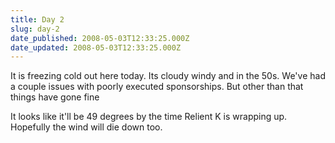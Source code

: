 ```yaml
---
title: Day 2
slug: day-2
date_published: 2008-05-03T12:33:25.000Z
date_updated: 2008-05-03T12:33:25.000Z
---
```


It is freezing cold out here today. Its cloudy windy and in the 50s. We've had a couple issues with poorly executed sponsorships. But other than that things have gone fine

It looks like it'll be 49 degrees by the time Relient K is wrapping up. Hopefully the wind will die down too.

